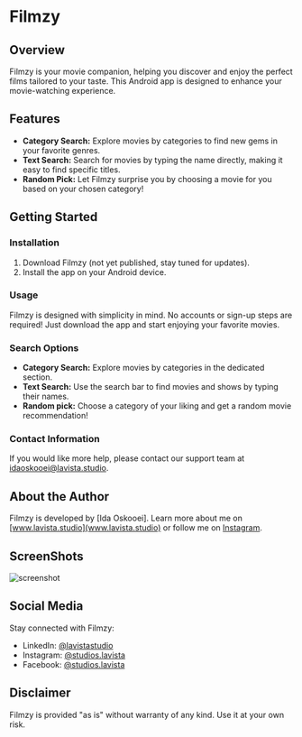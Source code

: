 # Filmzy

## Overview
Filmzy is your movie companion, helping you discover and enjoy the perfect films tailored to your taste. This Android app is designed to enhance your movie-watching experience.

## Features
- **Category Search:** Explore movies by categories to find new gems in your favorite genres.
- **Text Search:** Search for movies by typing the name directly, making it easy to find specific titles.
- **Random Pick:** Let Filmzy surprise you by choosing a movie for you based on your chosen category!

## Getting Started
### Installation
1. Download Filmzy (not yet published, stay tuned for updates).
2. Install the app on your Android device.

### Usage
Filmzy is designed with simplicity in mind. No accounts or sign-up steps are required! Just download the app and start enjoying your favorite movies.

### Search Options
- **Category Search:** Explore movies by categories in the dedicated section.
- **Text Search:** Use the search bar to find movies and shows by typing their names.
- **Random pick:** Choose a category of your liking and get a random movie recommendation!

### Contact Information
If you would like more help, please contact our support team at idaoskooei@lavista.studio.

## About the Author
Filmzy is developed by [Ida Oskooei]. Learn more about me on [www.lavista.studio](www.lavista.studio) or follow me on [Instagram](https://instagram.com/ida.oskooei?igshid=NGVhN2U2NjQ0Yg%3D%3D&utm_source=qr).

## ScreenShots
![screenshot](https://github.com/idaoskooei/Filmzy/assets/111448666/295ea093-a633-4fc2-b83d-6f38b3417304)

## Social Media
Stay connected with Filmzy:
- LinkedIn: [@lavistastudio](https://www.linkedin.com/company/lavistastudio)
- Instagram: [@studios.lavista](https://instagram.com/studios.lavista?igshid=NGVhN2U2NjQ0Yg%3D%3D&utm_source=qr)
- Facebook: [@studios.lavista](https://www.facebook.com/StudioLavista)

## Disclaimer
Filmzy is provided "as is" without warranty of any kind. Use it at your own risk.



